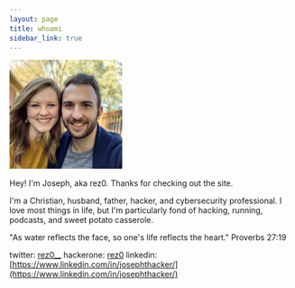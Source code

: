 ```yaml
---
layout: page
title: whoami
sidebar_link: true
---
```


<img alt="headshot" src="/assets/headshot.jpg" width="200px" />


Hey! I'm Joseph, aka rez0. Thanks for checking out the site. 

I'm a Christian, husband, father, hacker, and cybersecurity professional.
I love most things in life, but I'm particularly fond of hacking, running, podcasts, and sweet potato casserole.

<p class="message">
  "As water reflects the face, so one's life reflects the heart." Proverbs 27:19
</p>

twitter: [rez0\_\_](https://twitter.com/rez0__)
hackerone: [rez0](https://hackerone.com/rez0)
linkedin: [https://www.linkedin.com/in/josephthacker/](https://www.linkedin.com/in/josephthacker/)
